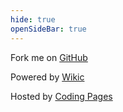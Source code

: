 ```yaml
---
hide: true
openSideBar: true
---
```


Fork me on [GitHub](https://github.com/dgeibi/note)

Powered by [Wikic](https://github.com/dgeibi/wikic)

Hosted by [Coding Pages](https://pages.coding.me)
